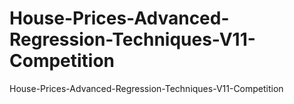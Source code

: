 # House-Prices-Advanced-Regression-Techniques-V11-Competition
House-Prices-Advanced-Regression-Techniques-V11-Competition
